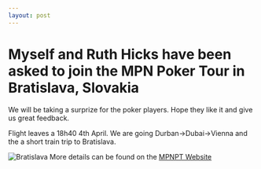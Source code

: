```yaml
---
layout: post
---
```

# Myself and Ruth Hicks have been asked to join the MPN Poker Tour in Bratislava, Slovakia

We will be taking a surprize for the poker players. Hope they like it and give us great feedback.

Flight leaves a 18h40 4th April. We are going Durban->Dubai->Vienna and the a short train trip to Bratislava. 

![Bratislava](https://andrewbevan.me/assets/images/MPNPT_Bratislava_Main_Promo_900x510.jpg "Bratislava")
More details can be found on the [MPNPT Website](https://www.mpnpokertour.com/events/2018-2/bratislava-5-8-april/)


